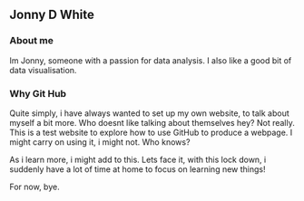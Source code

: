 ## Jonny D White

### About me

Im Jonny, someone with a passion for data analysis.  I also like a good bit of data visualisation.  


### Why Git Hub

Quite simply, i have always wanted to set up my own website, to talk about myself a bit more.  Who doesnt like talking about themselves hey? Not really.  This is a test website to explore how to use GitHub to produce a webpage.  I might carry on using it, i might not.  Who knows?

As i learn more, i might add to this.  Lets face it, with this lock down, i suddenly have a lot of time at home to focus on learning new things!

For now, bye.  
